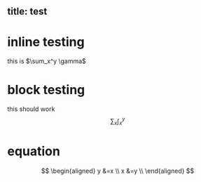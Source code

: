 title: test
---

# inline testing
this is $\sum_x^y \gamma$

# block testing
this should work
$$
\sum_x \int_x^y
$$

# equation
$$
\begin{aligned}
y &=x \\
x &=y \\
\end{aligned}
$$
